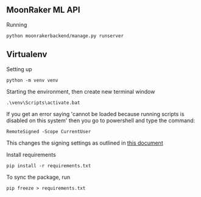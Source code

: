 ## MoonRaker ML API
Running

`python moonrakerbackend/manage.py runserver`

## Virtualenv
Setting up

```python -m venv venv```


Starting the environment, then create new terminal window

```.\venv\Scripts\activate.bat```

If you get an error saying 'cannot be loaded because running scripts is disabled on this system' then you go to powershell and type the command:

```RemoteSigned -Scope CurrentUser```

This changes the signing settings as outlined in [this document](https:/go.microsoft.com/fwlink/?LinkID=135170)

Install requirements

```pip install -r requirements.txt```

To sync the package, run

```pip freeze > requirements.txt```

